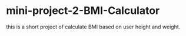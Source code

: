 # mini-project-2-BMI-Calculator
this is a short project of  calculate BMI based on user height and weight.
